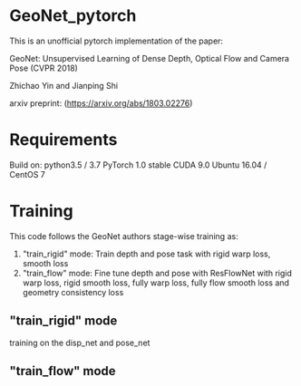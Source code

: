 # GeoNet_pytorch
This is an unofficial pytorch implementation of the paper:

GeoNet: Unsupervised Learning of Dense Depth, Optical Flow and Camera Pose (CVPR 2018)

Zhichao Yin and Jianping Shi

arxiv preprint: (https://arxiv.org/abs/1803.02276)

# Requirements
Build on:
python3.5 / 3.7
PyTorch 1.0 stable
CUDA 9.0
Ubuntu 16.04 / CentOS 7

# Training
This code follows the GeoNet authors stage-wise training as:
1. "train_rigid" mode: Train depth and pose task with rigid warp loss, smooth loss
2. "train_flow" mode: Fine tune depth and pose with ResFlowNet with rigid warp loss, rigid smooth loss, fully warp loss, fully flow smooth loss and geometry consistency loss
## "train_rigid" mode
training on the disp_net and pose_net
## "train_flow" mode

